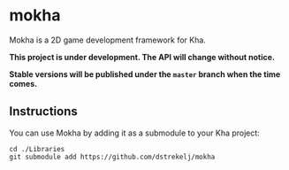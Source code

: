 # mokha

Mokha is a 2D game development framework for Kha.

**This project is under development. The API will change without notice.**

**Stable versions will be published under the `master` branch when the time comes.**

## Instructions

You can use Mokha by adding it as a submodule to your Kha project:

```
cd ./Libraries
git submodule add https://github.com/dstrekelj/mokha
```
